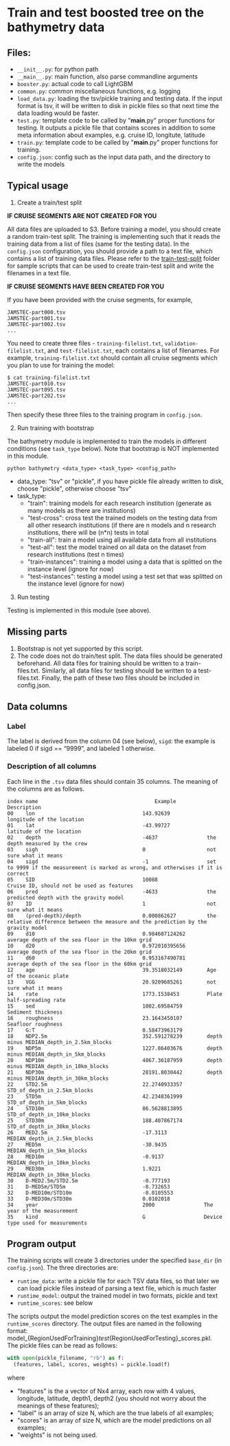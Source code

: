 # Train and test boosted tree on the bathymetry data

## Files:

* `__init__.py`: for python path
* `__main__.py`: main function, also parse commandline arguments
* `booster.py`: actual code to call LightGBM
* `common.py`:	common miscellaneous functions, e.g. logging
* `load_data.py`: loading the tsv/pickle training and testing data.
If the input format is tsv, it will be written to disk in pickle files so that next time the data loading would be faster.
* `test.py`: template code to be called by "__main__.py" proper functions for testing. It outputs a pickle file that
contains scores in addition to some meta information about examples, e.g. cruise ID, longitute, latitude
* `train.py`: template code to be called by "__main__.py" proper functions for training.
* `config.json`: config such as the input data path, and the directory to write the models

## Typical usage

1. Create a train/test split

**IF CRUISE SEGMENTS ARE NOT CREATED FOR YOU**

All data files are uploaded to S3. Before training a model, you should create a random train-test split.
The training is implementing such that it reads the training data from a list of files (same for the testing data).
In the `config.json` configuration, you should provide a path to a text file, which contains a list of training data files.
Please refer to the [train-test-split](./train-test-split) folder for sample scripts that can be used to create train-test split and write the filenames in a text file.

**IF CRUISE SEGMENTS HAVE BEEN CREATED FOR YOU**

If you have been provided with the cruise segments, for example,
```
JAMSTEC-part000.tsv
JAMSTEC-part001.tsv
JAMSTEC-part002.tsv
...
```
You need to create three files - `training-filelist.txt`,
`validation-filelist.txt`, and
`test-filelist.txt`, each contains a list of filenames.
For example, `training-filelist.txt` should contain all cruise segments which you plan to use for training the model:
```
$ cat training-filelist.txt
JAMSTEC-part010.tsv
JAMSTEC-part095.tsv
JAMSTEC-part202.tsv
...
```
Then specify these three files to the training program in `config.json`.


2. Run training with bootstrap

The bathymetry module is implemented to train the models in different conditions (see `task_type` below). Note that 
 bootstrap is NOT implemented in this module.

```
python bathymetry <data_type> <task_type> <config_path>
```

* data_type: "tsv" or "pickle", if you have pickle file already written to disk, choose "pickle", otherwise choose "tsv"
* task_type:
   * "train": training models for each research institution (generate as many models as there are institutions)
   * "test-cross": cross test the trained models on the testing data from all other research institutions (if there are n models and n research institutions, there will be (n*n) tests in total
   * "train-all": train a model using all available data from all institutions
   * "test-all": test the model trained on all data on the dataset from research institutions (test n times)
   * "train-instances": training a model using a data that is splitted on the instance level (ignore for now)
   * "test-instances": testing a model using a test set that was splitted on the instance level (ignore for now)
   
3. Run testing

Testing is implemented in this module (see above).


## Missing parts

1. Bootstrap is not yet supported by this script.
2. The code does not do train/test split. The data files should be generated beforehand. All data files for training should be written to a train-files.txt. Similarly, all data files for testing should be written to a test-files.txt. Finally, the path of these two files should be included in config.json.

## Data columns

### Label

The label is derived from the column 04 (see below), `sigd`: the example is labeled 0 if sigd == “9999”, and labeled 1 otherwise.

### Description of all columns

Each line in the `.tsv` data files should contain 35 columns. The meaning of the columns are as follows.

```
index name                                      Example              Description
00    lon                                	143.92639            longitude of the location
01    lat                                	-43.99727            latitude of the location
02    depth                              	-4637                the depth measured by the crew
03    sigh                               	0                    not sure what it means
04    sigd                               	-1                   set to 9999 if the measurement is marked as wrong, and otherwises if it is correct
05    SID                                	10088                Cruise ID, should not be used as features
06    pred                               	-4633                the predicted depth with the gravity model
07    ID                                 	1                    not sure what it means
08    (pred-depth)/depth                 	0.000862627          the relative difference between the measure and the prediction by the gravity model
09    d10                                	0.984607124262       average depth of the sea floor in the 10km grid
10    d20                                	0.972010395656       average depth of the sea floor in the 20km grid
11    d60                                	0.953167490781       average depth of the sea floor in the 60km grid
12    age                                	39.3518032149        Age of the oceanic plate
13    VGG                                	20.9209685261        not sure what it means
14    rate                               	1773.1538453         Plate half-spreading rate
15    sed                                	1002.69584759        Sediment thickness
16    roughness                          	23.1643450107        Seafloor roughness
17    G:T                                	0.58473963179        
18    NDP2.5m                            	352.591278239        depth minus MEDIAN_depth_in_2.5km_blocks
19    NDP5m                              	1227.86403676        depth minus MEDIAN_depth_in_5km_blocks        
20    NDP10m                             	4867.36187959        depth minus MEDIAN_depth_in_10km_blocks        
21    NDP30m                             	28191.8030442        depth minus MEDIAN_depth_in_30km_blocks        
22    STD2.5m                            	22.2740933357        STD_of_depth_in_2.5km_blocks
23    STD5m                              	42.2348361999        STD_of_depth_in_5km_blocks        
24    STD10m                             	86.5628813895        STD_of_depth_in_10km_blocks        
25    STD30m                             	188.407867174        STD_of_depth_in_30km_blocks        
26    MED2.5m                            	-17.3113             MEDIAN_depth_in_2.5km_blocks
27    MED5m                              	-30.9435             MEDIAN_depth_in_5km_blocks
28    MED10m                             	-0.9137              MEDIAN_depth_in_10km_blocks
29    MED30m                             	1.9221               MEDIAN_depth_in_30km_blocks
30    D-MED2.5m/STD2.5m                  	-0.777193
31    D-MED5m/STD5m                      	-0.732653
32    D-MED10m/STD10m                    	-0.0105553
33    D-MED30m/STD30m                    	0.0102018
34    year                               	2000                The year of the measurement
35    kind                               	G                   Device type used for measurements
```

## Program output

The training scripts will create 3 directories under the specified `base_dir` (in `config.json`).
The three directories are:

* `runtime_data`:  write a pickle file for each TSV data files, so that later we can load pickle files instead of parsing a text file, which is much faster
* `runtime_model`: output the trained model in two formats, pickle and text
* `runtime_scores`: see below

The scripts output the model prediction scores on the test examples in the `runtime_scores` directory.
The output files are named in the following format: model_{RegionUsedForTraining}_test_{RegionUsedForTesting}_scores.pkl.
The pickle files can be read as follows:

```python
with open(pickle_filename, "rb") as f:
  (features, label, scores, weights) = pickle.load(f)
```

where

* "features" is the a vector of Nx4 array, each row with 4 values, longitude, latitude, depth1, depth2 (you should not worry about the meanings of these features);
* "label" is an array of size N, which are the true labels of all examples;
* "scores" is an array of size N, which are the model predictions on all examples;
* "weights" is not being used.
